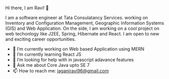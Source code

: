 Hi there, I am Ravi! 👋

I am a software engineer at Tata Consulatancy Services. working on Inventory and Configuration Management, Geographic Information Systems (GIS) and Web Application. On the side, I am working on a cool project on web techonlogy like J2EE, Spring, Hibernate and React. I am open to new and exciting career opportunities.

- 🔭 I’m currently working on Web based Application using MERN
- 🌱 I’m currently learning React JS
- 🤔 I’m looking for help with in javascript adavance features
- 💬 Ask me about Core Java upto SE 7
- 📫 How to reach me: jaganiravi96@gmail.com

